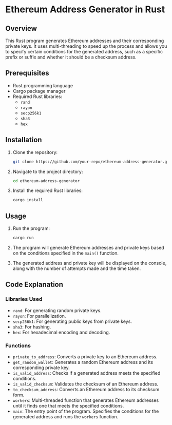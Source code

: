 # Ethereum Address Generator in Rust

## Overview

This Rust program generates Ethereum addresses and their corresponding private keys. It uses multi-threading to speed up the process and allows you to specify certain conditions for the generated address, such as a specific prefix or suffix and whether it should be a checksum address.

## Prerequisites

- Rust programming language
- Cargo package manager
- Required Rust libraries:
  - `rand`
  - `rayon`
  - `secp256k1`
  - `sha3`
  - `hex`

## Installation

1. Clone the repository:
    ```bash
    git clone https://github.com/your-repo/ethereum-address-generator.git
    ```

2. Navigate to the project directory:
    ```bash
    cd ethereum-address-generator
    ```

3. Install the required Rust libraries:
    ```bash
    cargo install
    ```

## Usage

1. Run the program:
    ```bash
    cargo run
    ```

2. The program will generate Ethereum addresses and private keys based on the conditions specified in the `main()` function.

3. The generated address and private key will be displayed on the console, along with the number of attempts made and the time taken.

## Code Explanation

### Libraries Used

- `rand`: For generating random private keys.
- `rayon`: For parallelization.
- `secp256k1`: For generating public keys from private keys.
- `sha3`: For hashing.
- `hex`: For hexadecimal encoding and decoding.

### Functions

- `private_to_address`: Converts a private key to an Ethereum address.
- `get_random_wallet`: Generates a random Ethereum address and its corresponding private key.
- `is_valid_address`: Checks if a generated address meets the specified conditions.
- `is_valid_checksum`: Validates the checksum of an Ethereum address.
- `to_checksum_address`: Converts an Ethereum address to its checksum form.
- `workers`: Multi-threaded function that generates Ethereum addresses until it finds one that meets the specified conditions.
- `main`: The entry point of the program. Specifies the conditions for the generated address and runs the `workers` function.
